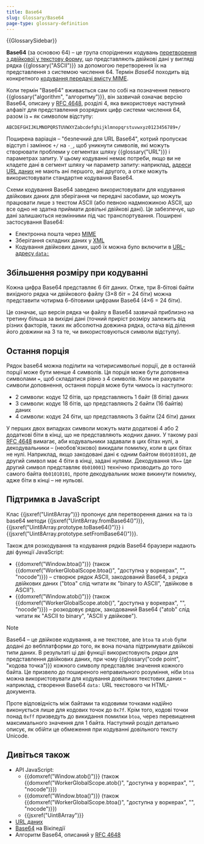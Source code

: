 ```yaml
---
title: Base64
slug: Glossary/Base64
page-type: glossary-definition
---
```


{{GlossarySidebar}}

**Base64** (за основою 64) – це група споріднених кодувань [перетворення з двійкової у текстову форму](https://en.wikipedia.org/wiki/Binary-to-text_encoding), що представляють двійкові дані у вигляді рядка {{glossary("ASCII")}} за допомогою перетворення їх на представлення з системою числення 64. Термін _Base64_ походить від конкретного [кодування передачі вмісту MIME](https://en.wikipedia.org/wiki/MIME#Content-Transfer-Encoding).

Коли термін "Base64" вживається сам по собі на позначення певного {{glossary("algorithm", "алгоритму")}}, він зазвичай означає версію Base64, описану у [RFC 4648](https://datatracker.ietf.org/doc/html/rfc4648), розділі 4, яка використовує наступний алфавіт для представлення розрядних цифр системи числення 64, разом із `=` як символом відступу:

```plain
ABCDEFGHIJKLMNOPQRSTUVWXYZabcdefghijklmnopqrstuvwxyz0123456789+/
```

Поширена варіація – "безпечний для URL Base64", котрий пропускає відступ і замінює `+/` на `-_`, щоб уникнути символів, які можуть створювати проблеми у сегментах шляху {{glossary("URL")}} і параметрах запиту. У цьому кодуванні немає потреби, якщо ви не кладете дані в сегмент шляху чи параметр запиту: наприклад, [адреси URL даних](/uk/docs/Web/URI/Schemes/data) не мають ані першого, ані другого, а отже можуть використовувати стандартне кодування Base64.

Схеми кодування Base64 заведено використовувати для кодування двійкових даних для зберігання чи передачі засобами, що можуть працювати лише з текстом ASCII (або певною надмножиною ASCII, що все одно не здатна приймати довільні двійкові дані). Це забезпечує, що дані залишаються незмінними під час транспортування. Поширені застосування Base64:

- Електронна пошта через [MIME](https://uk.wikipedia.org/wiki/MIME)
- Зберігання складних даних у [XML](/uk/docs/Web/XML)
- Кодування двійкових даних, щоб їх можна було включити в [URL-адресу `data:`](/uk/docs/Web/URI/Schemes/data)

## Збільшення розміру при кодуванні

Кожна цифра Base64 представляє 6 біт даних. Отже, три 8-бітові байти вихідного рядка чи двійкового файлу (3×8 біт = 24 біти) можна представити чотирма 6-бітовими цифрами Base64 (4×6 = 24 біти).

Це означає, що версія рядка чи файлу в Base64 зазвичай приблизно на третину більша за вихідні дані (точний приріст розміру залежить від різних факторів, таких як абсолютна довжина рядка, остача від ділення його довжини на 3 та те, чи використовуються символи відступу).

## Остання порція

Рядок base64 можна поділити на чотирисимвольні порції, де в останній порції може бути менше 4 символів. Ця порція може бути доповнена символами `=`, щоб складатися рівно з 4 символів. Коли не рахувати символи доповнення, остання порція може бути чимось із наступного:

- 2 символи: кодує 12 бітів, що представляють 1 байт (8 бітів) даних
- 3 символи: кодує 18 бітів, що представляють 2 байти (16 байтів) даних
- 4 символи: кодує 24 біти, що представляють 3 байти (24 біти) даних

У перших двох випадках символи можуть мати додаткові 4 або 2 додаткові біти в кінці, що не представляють жодних даних. У такому разі [RFC 4648](https://datatracker.ietf.org/doc/html/rfc4648#section-3.5) вимагає, аби кодувальники задавали в цих бітах нулі, а декодувальники – (необов'язково) викидали помилку, коли в цих бітах не нулі. Наприклад, якщо закодовані дані є одним байтом `0b01010101`, де другий символ має 4 біти в кінці, задані нулями. Декодування `VR==` (де другий символ представляє `0b010001`) технічно призводить до того самого байта `0b01010101`, проте декодувальник може викинути помилку, адже біти в кінці – не нульові.

## Підтримка в JavaScript

Клас {{jsxref("Uint8Array")}} пропонує для перетворення даних на та із base64 методи {{jsxref("Uint8Array.fromBase64()")}}, {{jsxref("Uint8Array.prototype.toBase64()")}} і {{jsxref("Uint8Array.prototype.setFromBase64()")}}.

Також для розкодування та кодування рядків Base64 браузери надають дві функції JavaScript:

- {{domxref("Window.btoa()")}} (також {{domxref("WorkerGlobalScope.btoa()", "доступна у воркерах", "", "nocode")}}) – створює рядок ASCII, закодований Base64, з рядка двійкових даних ("btoa" слід читати як "binary to ASCII", "двійкове в ASCII").
- {{domxref("Window.atob()")}} (також {{domxref("WorkerGlobalScope.atob()", "доступна у воркерах", "", "nocode")}}) – розкодовує рядок, закодований Base64 ("atob" слід читати як "ASCII to binary", "ASCII у двійкове").

> [!NOTE]
> Base64 – це двійкове кодування, а не текстове, але `btoa` та `atob` були додані до вебплатформи до того, як вона почала підтримувати двійкові типи даних. В результаті ці дві функції використовують рядки для представлення двійкових даних, при чому {{glossary("code point", "кодова точка")}} кожного символу представляє значення кожного байта. Це призвело до поширеного неправильного розуміння, ніби `btoa` можна використовувати для кодування довільних текстових даних – наприклад, створення Base64 `data:` URL текстового чи HTML-документа.
>
> Проте відповідність між байтами та кодовими точками надійно виконується лише для кодових точок до `0x7f`. Крім того, кодові точки понад `0xff` призведуть до викидання помилки `btoa`, через перевищення максимального значення для 1 байта. Наступний розділ детально описує, як обійти це обмеження при кодуванні довільного тексту Unicode.

## Дивіться також

- API JavaScript:
  - {{domxref("Window.atob()")}} (також {{domxref("WorkerGlobalScope.atob()", "доступна у воркерах", "", "nocode")}})
  - {{domxref("Window.btoa()")}} (також {{domxref("WorkerGlobalScope.btoa()", "доступна у воркерах", "", "nocode")}})
  - {{jsxref("Uint8Array")}}
- [URL даних](/uk/docs/Web/URI/Schemes/data)
- [Base64](https://uk.wikipedia.org/wiki/Base64) на Вікіпедії
- Алгоритм Base64, описаний у [RFC 4648](https://datatracker.ietf.org/doc/html/rfc4648)
